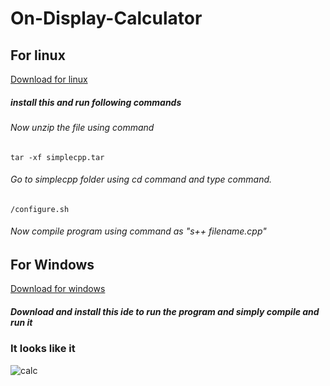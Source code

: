 # On-Display-Calculator
## For linux
   [Download for linux](https://www.cse.iitb.ac.in/~ranade/simplecpp/simplecpp.tar)
##### install this and run following commands
###### Now unzip the file using command
    tar -xf simplecpp.tar
###### Go to simplecpp folder using cd command and type command.
    /configure.sh
###### Now compile program using command as "s++ filename.cpp"
## For Windows
   [Download for windows](https://www.cse.iitb.ac.in/~ranade/simplecpp/SimpleCodeBlocks.exe)
##### Download and install this ide to run the program and simply compile and run it

### It looks like it 

![calc](https://user-images.githubusercontent.com/121307717/209436583-c35a9349-a7b2-429a-9ce2-c3da3083cff1.png)
